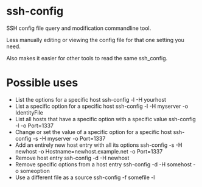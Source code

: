 ssh-config
==========

SSH config file query and modification commandline tool.

Less manually editing or viewing the config file for that one setting you need.

Also makes it easier for other tools to read the same ssh_config.

Possible uses
=============

- List the options for a specific host
        ssh-config -l -H yourhost
- List a specific option for a specific host
        ssh-config -l -H myserver -o IdentityFile
- List all hosts that have a specific option with a specific value
        ssh-config -l -o Port=1337
- Change or set the value of a specific option for a specific host
        ssh-config -s -H myserver -o Port=1337
- Add an entirely new host entry with all its options
        ssh-config -s -H newhost -o Hostname=newhost.example.net -o Port=1337
- Remove host entry
        ssh-config -d -H newhost
- Remove specific options from a host entry
        ssh-config -d -H somehost -o someoption
- Use a different file as a source
        ssh-config -f somefile -l
